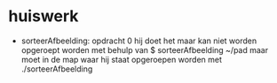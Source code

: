 # huiswerk

* sorteerAfbeelding: opdracht 0
hij doet het maar kan niet worden opgeroept worden met behulp van $ sorteerAfbeelding ~/pad maar moet in de map waar hij staat opgeroepen worden met ./sorteerAfbeelding
